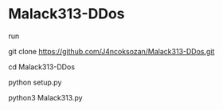 # Malack313-DDos
run 

git clone https://github.com/J4ncoksozan/Malack313-DDos.git

cd Malack313-DDos

python setup.py

python3 Malack313.py

